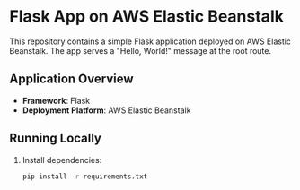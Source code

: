 # Flask App on AWS Elastic Beanstalk

This repository contains a simple Flask application deployed on AWS Elastic Beanstalk. The app serves a "Hello, World!" message at the root route.

## Application Overview
- **Framework**: Flask
- **Deployment Platform**: AWS Elastic Beanstalk

## Running Locally
1. Install dependencies:
   ```bash
   pip install -r requirements.txt
